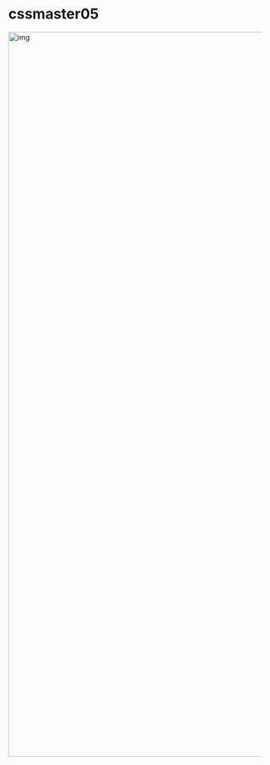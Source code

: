 # cssmaster05
<img width="1440" alt="img" src="https://user-images.githubusercontent.com/53497827/92422199-53797780-f1b7-11ea-89db-62339e9cf1fe.png">
